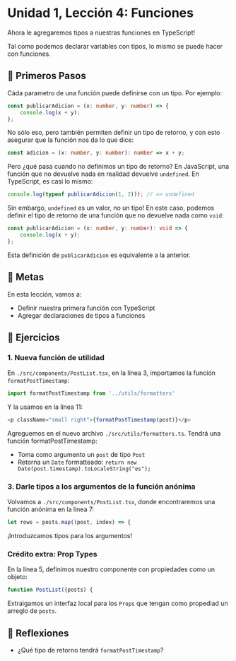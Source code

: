 # Unidad 1, Lección 4: Funciones

Ahora le agregaremos tipos a nuestras funciones en TypeScript!

Tal como podemos declarar variables con tipos, lo mismo se puede hacer con funciones.

## 🐾 Primeros Pasos

Cáda parametro de una función puede definirse con un tipo. Por ejemplo:

```typescript
const publicarAdicion = (x: number, y: number) => {
    console.log(x + y);
};
```

No sólo eso, pero también permiten definir un tipo de retorno, y con esto asegurar que la función nos da lo que dice:

```typescript
const adicion = (x: number, y: number): number => x + y;
```

Pero ¿qué pasa cuando no definimos un tipo de retorno? En JavaScript, una función que no devuelve nada en realidad devuelve `undefined`. En TypeScript, es casi lo mismo:

```typescript
console.log(typeof publicarAdicion(1, 2))); // => undefined
```

Sin embargo, `undefined` es un valor, no un tipo! En este caso, podemos definir el tipo de retorno de una función que no devuelve nada como `void`:

```typescript
const publicarAdicion = (x: number, y: number): void => {
    console.log(x + y);
};
```

Esta definición de `publicarAdicion` es equivalente a la anterior.

## 🥅 Metas

En esta lección, vamos a:
- Definir nuestra primera función con TypeScript
- Agregar declaraciones de tipos a funciones

## 🤸 Ejercicios

### 1. Nueva función de utilidad

En `./src/components/PostList.tsx`, en la línea 3, importamos la función `formatPostTimestamp`:

```typescript
import formatPostTimestamp from '../utils/formatters'
```

Y la usamos en la línea 11:

```typescript
<p className="small right">{formatPostTimestamp(post)}</p>
```

Agreguemos en el nuevo archivo `./src/utils/formatters.ts`. Tendrá una función formatPostTimestamp:

- Toma como argumento un `post` de tipo `Post`
- Retorna un `Date` formatteado: `return new Date(post.timestamp).toLocaleString("es");`

### 3. Darle tipos a los argumentos de la función anónima

Volvamos a `./src/components/PostList.tsx`, donde encontraremos una función anónima en la linea 7:

```typescript
let rows = posts.map((post, index) => {
```

¡Introduzcamos tipos para los argumentos!

### Crédito extra: Prop Types

En la línea 5, definimos nuestro componente con propiedades como un objeto:

```typescript
function PostList({posts) {
```

Extraigamos un interfaz local para los `Props` que tengan como propediad un arreglo de `posts`.

## 🤔 Reflexiones

- ¿Qué tipo de retorno tendrá `formatPostTimestamp`?
